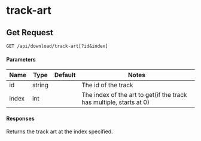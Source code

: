 # track-art
## Get Request

`GET /api/download/track-art[?id&index]`

#### Parameters

|Name|Type|Default|Notes|
|---|---|---|---|
|id|string||The id of the track|
|index|int||The index of the art to get(if the track has multiple, starts at 0)|

#### Responses
Returns the track art at the index specified.